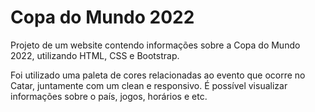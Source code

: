# Copa do Mundo 2022
Projeto de um website contendo informações sobre a Copa do Mundo 2022, utilizando HTML, CSS e Bootstrap.

Foi utilizado uma paleta de cores relacionadas ao evento que ocorre no Catar, juntamente com um clean e responsivo. É possível visualizar informações sobre o país, jogos, horários e etc.
